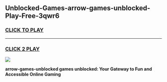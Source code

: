
## Unblocked-Games-arrow-games-unblocked-Play-Free-3qwr6
<h3>
<a href="https://premium76.site?title=arrow-games-unblocked&ref=20M">CLICK TO PLAY</a></h3>
<hr>

<h3>
<a href="https://premium76.site?title=arrow-games-unblocked&ref=20M">CLICK 2 PLAY</a>
  
</h3>

<a href="https://premium76.site?title=arrow-games-unblocked&ref=19M"><img src="https://clearcache.store/games.png"></a>


**arrow-games-unblocked games unblocked: Your Gateway to Fun and Accessible Online Gaming**
